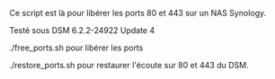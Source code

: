Ce script est là pour libérer les ports 80 et 443 sur un NAS Synology.

Testé sous DSM 6.2.2-24922 Update 4

./free_ports.sh pour libérer les ports

./restore_ports.sh pour restaurer l'écoute sur 80 et 443 du DSM.
